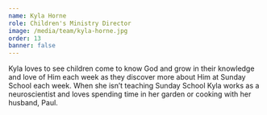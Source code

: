 ```yaml
---
name: Kyla Horne
role: Children's Ministry Director
image: /media/team/kyla-horne.jpg
order: 13
banner: false
---
```

Kyla loves to see children come to know God and grow in their knowledge and love of Him each week as they discover more about Him at Sunday School each week. When she isn’t teaching Sunday School Kyla works as a neuroscientist and loves spending time in her garden or cooking with her husband, Paul.

